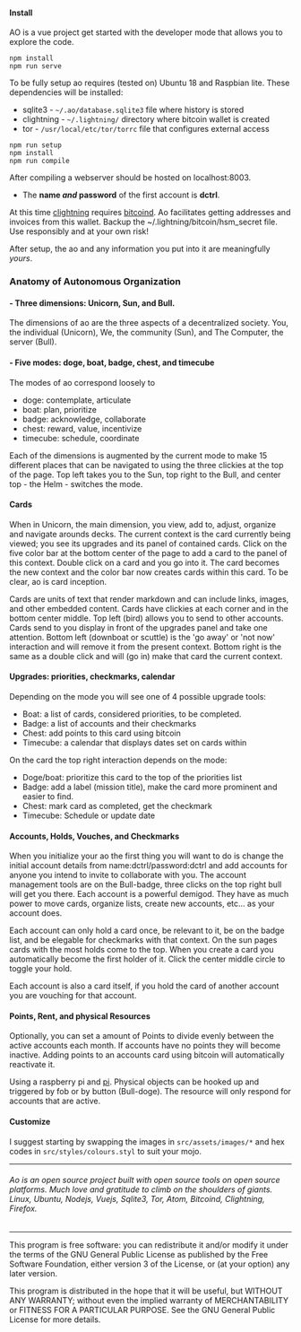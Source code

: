 
#### Install

AO is a vue project get started with the developer mode that allows you to explore the code.

```
npm install
npm run serve
```

To be fully setup ao requires (tested on) Ubuntu 18 and Raspbian lite. These dependencies will be installed:
- sqlite3 - `~/.ao/database.sqlite3` file where history is stored
- clightning - `~/.lightning/` directory where bitcoin wallet is created
- tor - `/usr/local/etc/tor/torrc` file that configures external access

```
npm run setup
npm install
npm run compile
```

After compiling a webserver should be hosted on localhost:8003.

- The **name *and* password** of the first account is **dctrl**.

At this time [clightning](https://github.com/ElementsProject/lightning) requires [bitcoind](https://www.bitcoin.org/download). Ao facilitates getting addresses and invoices from this wallet. Backup the ~/.lightning/bitcoin/hsm_secret file. Use responsibly and at your own risk!

After setup, the ao and any information you put into it are meaningfully *yours*.

### Anatomy of Autonomous Organization
#### - Three dimensions: Unicorn, Sun, and Bull.
The dimensions of ao are the three aspects of a decentralized society. You, the individual (Unicorn), We, the community (Sun), and The Computer, the server (Bull).
#### - Five modes: doge, boat, badge, chest, and timecube
The modes of ao correspond loosely to
- doge: contemplate, articulate
- boat: plan, prioritize
- badge: acknowledge, collaborate
- chest: reward, value, incentivize
- timecube: schedule, coordinate

Each of the dimensions is augmented by the current mode to make 15 different places that can be navigated to using the three clickies at the top of the page. Top left takes you to the Sun, top right to the Bull, and center top - the Helm - switches the mode.

#### Cards

When in Unicorn, the main dimension, you view, add to, adjust, organize and navigate arounds decks. The current context is the card currently being viewed; you see its upgrades and its panel of contained cards. Click on the five color bar at the bottom center of the page to add a card to the panel of this context. Double click on a card and you go into it. The card becomes the new context and the color bar now creates cards within this card. To be clear, ao is card inception.

Cards are units of text that render markdown and can include links, images, and other embedded content. Cards have clickies at each corner and in the bottom center middle. Top left (bird) allows you to send to other accounts. Cards send to you display in front of the upgrades panel and take one attention. Bottom left (downboat or scuttle) is the 'go away' or 'not now' interaction and will remove it from the present context. Bottom right is the same as a double click and will (go in) make that card the current context.

#### Upgrades: priorities, checkmarks, calendar

Depending on the mode you will see one of 4 possible upgrade tools:
- Boat: a list of cards, considered priorities, to be completed.
- Badge: a list of accounts and their checkmarks
- Chest: add points to this card using bitcoin
- Timecube: a calendar that displays dates set on cards within

On the card the top right interaction depends on the mode:
- Doge/boat: prioritize this card to the top of the priorities list
- Badge: add a label (mission title), make the card more prominent and easier to find.  
- Chest: mark card as completed, get the checkmark
- Timecube: Schedule or update date

#### Accounts, Holds, Vouches, and Checkmarks

When you initialize your ao the first thing you will want to do is change the initial account details from name:dctrl/password:dctrl and add accounts for anyone you intend to invite to collaborate with you. The account management tools are on the Bull-badge, three clicks on the top right bull will get you there. Each account is a powerful demigod. They have as much power to move cards, organize lists, create new accounts, etc... as your account does.

Each account can only hold a card once, be relevant to it, be on the badge list, and be elegable for checkmarks with that context. On the sun pages cards with the most holds come to the top. When you create a card you automatically become the first holder of it. Click the center middle circle to toggle your hold.

Each account is also a card itself, if you hold the card of another account you are vouching for that account.

#### Points, Rent, and physical Resources

Optionally, you can set a amount of Points to divide evenly between the active accounts each month. If accounts have no points they will become inactive. Adding points to an accounts card using bitcoin will automatically reactivate it.

Using a raspberry pi and [pi](https://github.com/autonomousorganization/pi). Physical objects can be hooked up and triggered by fob or by button (Bull-doge). The resource will only respond for accounts that are active.

<!-- #### Ao 2 Ao
*work in progress* -->

#### Customize
I suggest starting by swapping the images in `src/assets/images/*`  and hex codes in `src/styles/colours.styl` to suit your mojo.

***
###### Ao is an open source project built with open source tools on open source platforms. Much love and gratitude to climb on the shoulders of giants. Linux, Ubuntu, Nodejs, Vuejs, Sqlite3, Tor, Atom, Bitcoind, Clightning, Firefox.
***
This program is free software: you can redistribute it and/or modify
it under the terms of the GNU General Public License as published by
the Free Software Foundation, either version 3 of the License, or
(at your option) any later version.

This program is distributed in the hope that it will be useful,
but WITHOUT ANY WARRANTY; without even the implied warranty of
MERCHANTABILITY or FITNESS FOR A PARTICULAR PURPOSE.  See the
GNU General Public License for more details.
